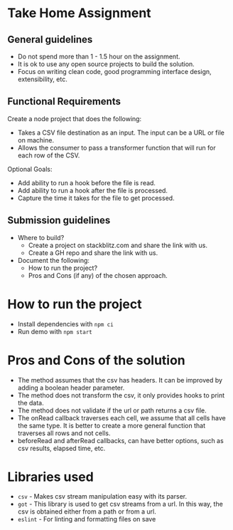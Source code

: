 # Take Home Assignment

## General guidelines

- Do not spend more than 1 - 1.5 hour on the assignment.
- It is ok to use any open source projects to build the solution.
- Focus on writing clean code, good programming interface design, extensibility, etc.

## Functional Requirements

Create a node project that does the following:

- Takes a CSV file destination as an input. The input can be a URL or file on machine.
- Allows the consumer to pass a transformer function that will run for each row of the CSV.

Optional Goals:

- Add ability to run a hook before the file is read.
- Add ability to run a hook after the file is processed.
- Capture the time it takes for the file to get processed.

## Submission guidelines

- Where to build?
  - Create a project on stackblitz.com and share the link with us.
  - Create a GH repo and share the link with us.
- Document the following:
  - How to run the project?
  - Pros and Cons (if any) of the chosen approach.

# How to run the project

- Install dependencies with `npm ci`
- Run demo with `npm start`

# Pros and Cons of the solution

- The method assumes that the csv has headers. It can be improved by adding a boolean header parameter.
- The method does not transform the csv, it only provides hooks to print the data.
- The method does not validate if the url or path returns a csv file.
- The onRead callback traverses each cell, we assume that all cells have the same type. It is better to create a more general function that traverses all rows and not cells.
- beforeRead and afterRead callbacks, can have better options, such as csv results, elapsed time, etc.

# Libraries used

- `csv` - Makes csv stream manipulation easy with its parser.
- `got` - This library is used to get csv streams from a url. In this way, the csv is obtained either from a path or from a url.
- `eslint` - For linting and formatting files on save
